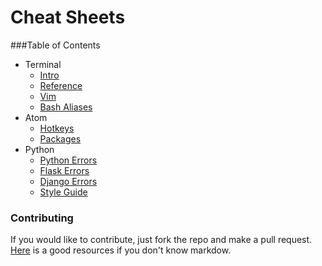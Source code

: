 # Cheat Sheets

###Table of Contents
* Terminal
	* [Intro](Terminal_Intro.md)
	* [Reference](Terminal_Reference.md)
	* [Vim](Terminal_Vim.md)
	* [Bash Aliases](Terminal_Bash_Aliases.md)
* Atom
	* [Hotkeys](Atom_Hotkeys.md)
	* [Packages](Atom_Packages.md)
* Python
	* [Python Errors](Python_Errors.md)
	* [Flask Errors](Python_Errors_Flask.md)
	* [Django Errors](Python_Errors_Django.md)
	* [Style Guide](Python_Style_Guide.md)


### Contributing
If you would like to contribute, just fork the repo and make a pull request. [Here](https://github.com/adam-p/markdown-here/wiki/Markdown-Cheatsheet#links) is a good resources if you don't know markdow.


